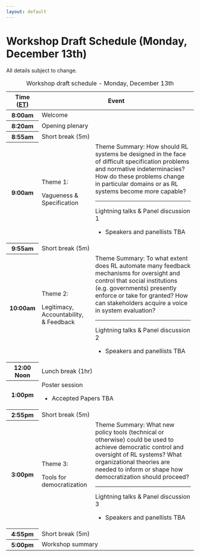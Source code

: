 ```yaml
---
layout: default
---
```


# Workshop Draft Schedule (Monday, December 13th)

All details subject to change.

<table class="table schedule table-bordered table-hover">
<caption>Workshop draft schedule - Monday, December 13th</caption>
  <thead class="thead-light">
    <tr>
      <th scope="col" class="col-2">Time (<a href="https://www.timeanddate.com/time/zones/et">ET</a>)</th>
      <th scope="col" class="col-10" colspan="2">Event</th>
    </tr>
  </thead>
  <tbody>
    <tr>
      <th scope="row">8:00am</th>
      <td colspan="2">Welcome</td>
    </tr>
    <tr>
      <th scope="row">8:20am</th>
      <td colspan="2">
        Opening plenary
      </td>
    </tr>
    <!-- -->
    <tr class="table-secondary">
      <th scope="row">8:55am</th>
      <td colspan="2">Short break (5m)</td>
    </tr>
    <!-- -->
    <tr class="theme-1">
      <th scope="row">9:00am</th>
      <td class="col-1 theme-header">
        <p>Theme 1:</p>
        <p>Vagueness & Specification</p>
      </td>
      <td>
        <span class="theme-summary-label">Theme Summary:</span>
        <span class="theme-summary">
          How should RL systems be designed in the face of difficult specification problems and normative indeterminacies?
          How do these problems change in particular domains or as RL systems become more capable?
        </span>
        <hr />
        Lightning talks & Panel discussion 1
        <ul>
          <li>Speakers and panellists TBA</li>
        </ul>
      </td>
    </tr>
    <!-- -->
    <tr class="table-secondary">
      <th scope="row">9:55am</th>
      <td colspan="2">Short break (5m)</td>
    </tr>
    <!-- -->
    <tr class="theme-2">
      <th scope="row">10:00am</th>
      <td class="col-1 theme-header">
        <p>Theme 2:</p>
        <p>Legitimacy, Accountability,<br />
        & Feedback</p>
      </td>
      <td>
        <span class="theme-summary-label">Theme Summary:</span>
        <span class="theme-summary">
          To what extent does RL automate many feedback mechanisms for oversight and control that social institutions (e.g. governments) presently enforce or take for granted?
          How can stakeholders acquire a voice in system evaluation?
        </span>
        <hr />
        Lightning talks & Panel discussion 2
        <ul>
          <li>Speakers and panellists TBA</li>
        </ul>
      </td>
    </tr>
    <!-- -->
    <tr class="table-secondary">
      <th scope="row">12:00 Noon</th>
      <td colspan="2">Lunch break (1hr)</td>
    </tr>
    <!-- -->
    <tr class="">
      <th scope="row">1:00pm</th>
      <td colspan="2">
        Poster session
        <ul>
          <li>Accepted Papers TBA</li>
        </ul>
      </td>
    </tr>
    <!-- -->
    <tr class="table-secondary">
      <th scope="row">2:55pm</th>
      <td colspan="2">Short break (5m)</td>
    </tr>
    <!-- -->
    <tr class="theme-3">
      <th scope="row">3:00pm</th>
      <td class="col-1 theme-header">
        <p>Theme 3:</p>
        <p>Tools for democratization</p>
      </td>
      <td>
        <span class="theme-summary-label">Theme Summary:</span>
        <span class="theme-summary">
          What new policy tools (technical or otherwise) could be used to achieve democratic control and oversight of RL systems?
          What organizational theories are needed to inform or shape how democratization should proceed?
        </span>
        <hr />
        Lightning talks & Panel discussion 3
        <ul>
          <li>Speakers and panellists TBA</li>
        </ul>
      </td>
    </tr>
    <!-- -->
    <tr class="table-secondary">
      <th scope="row">4:55pm</th>
      <td colspan="2">Short break (5m)</td>
    </tr>
    <tr>
      <th scope="row">5:00pm</th>
      <td colspan="2">
        Workshop summary
      </td>
    </tr>
  </tbody>
</table>
